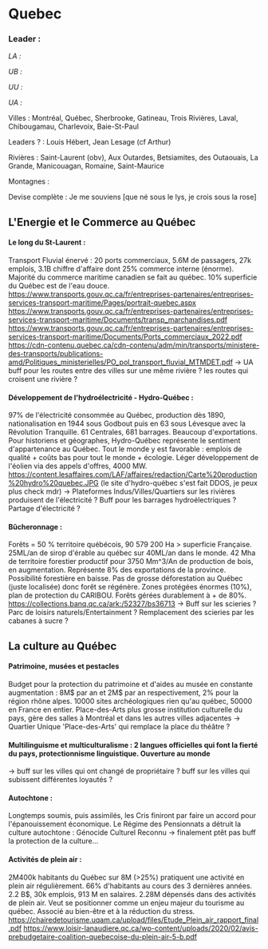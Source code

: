 # Quebec

### Leader : 

_LA :_

_UB :_

_UU :_

_UA :_

Villes : Montréal, Québec, Sherbrooke, Gatineau, Trois Rivières, Laval, Chibougamau, Charlevoix, Baie-St-Paul

Leaders ? : Louis Hébert, Jean Lesage (cf Arthur)

Rivières : Saint-Laurent (obv), Aux Outardes, Betsiamites, des Outaouais, La Grande, Manicouagan, Romaine, Saint-Maurice

Montagnes :



Devise complète : Je me souviens [que né sous le lys, je crois sous la rose]

## L'Energie et le Commerce au Québec

#### Le long du St-Laurent :
Transport Fluvial énervé : 20 ports commerciaux, 5.6M de passagers, 27k emplois, 3.1B chiffre d'affaire dont 25% commerce interne (énorme). Majorité du commerce maritime canadien se fait au québec. 10% superficie du Québec est de l'eau douce. 
https://www.transports.gouv.qc.ca/fr/entreprises-partenaires/entreprises-services-transport-maritime/Pages/portrait-quebec.aspx
https://www.transports.gouv.qc.ca/fr/entreprises-partenaires/entreprises-services-transport-maritime/Documents/transp_marchandises.pdf
https://www.transports.gouv.qc.ca/fr/entreprises-partenaires/entreprises-services-transport-maritime/Documents/Ports_commerciaux_2022.pdf
https://cdn-contenu.quebec.ca/cdn-contenu/adm/min/transports/ministere-des-transports/publications-amd/Politiques_ministerielles/PO_pol_transport_fluvial_MTMDET.pdf 
-> UA buff pour les routes entre des villes sur une même rivière ? les routes qui croisent une rivière ? 


#### Développement de l'hydroélectricité - Hydro-Québec : 
97% de l'électricité consommée au Québec, production dès 1890, nationalisation en 1944 sous Godbout puis en 63 sous Lévesque avec la Révolution Tranquille. 61 Centrales, 681 barrages. 
Beaucoup d'exportations. 
Pour historiens et géographes, Hydro-Québec représente le sentiment d'appartenance au Québec. Tout le monde y est favorable : emplois de qualité + coûts bas pour tout le monde + écologie. 
Léger développement de l'éolien via des appels d'offres, 4000 MW.
https://content.lesaffaires.com/LAF/affaires/redaction/Carte%20production%20hydro%20quebec.JPG (le site d'hydro-québec s'est fait DDOS, je peux plus check mdr)
-> Plateformes Indus/Villes/Quartiers sur les rivières produisent de l'électricité ? Buff pour les barrages hydroélectriques ? Partage d'électricité ? 


#### Bûcheronnage : 
Forêts = 50 % territoire québécois, 90 579 200 Ha > superficie Française. 
25ML/an de sirop d'érable au québec sur 40ML/an dans le monde. 42 Mha de territoire forestier productif pour 3750 Mm^3/An de production de bois, en augmentation. Représente 8% des exportations de la province. Possibilité forestière en baisse. 
Pas de grosse déforestation au Québec (juste localisée) donc forêt se régénère. Zones protégées énormes (10%), plan de protection du CARIBOU. Forêts gérées durablement à + de 80%.
https://collections.banq.qc.ca/ark:/52327/bs36713
-> Buff sur les scieries ? Parc de loisirs naturels/Entertainment ? Remplacement des scieries par les cabanes à sucre ?  



## La culture au Québec
#### Patrimoine, musées et pestacles
Budget pour la protection du patrimoine et d'aides au musée en constante augmentation : 8M$ par an et 2M$ par an respectivement, 2% pour la région rhône alpes. 10000 sites archéologiques rien qu'au québec, 50000 en France en entier. Place-des-Arts plus grosse institution culturelle du pays, gère des salles à Montréal et dans les autres villes adjacentes 
-> Quartier Unique 'Place-des-Arts' qui remplace la place du théâtre ? 


#### Multilinguisme et multiculturalisme : 2 langues officielles qui font la fierté du pays, protectionnisme linguistique. Ouverture au monde 
-> buff sur les villes qui ont changé de propriétaire ? buff sur les villes qui subissent différentes loyautés ? 


#### Autochtone : 
Longtemps soumis, puis assimilés, les Cris finiront par faire un accord pour l'épanouissement économique. Le Régime des Pensionnats a détruit la culture autochtone : Génocide Culturel Reconnu 
-> finalement ptêt pas buff la protection de la culture...

#### Activités de plein air : 
2M400k habitants du Québec sur 8M (>25%) pratiquent une activité en plein air régulièrement. 66% d'habitants au cours des 3 dernières années.
2.2 B$, 30k emplois, 913 M en salaires. 2.28M dépensés dans des activités de plein air.
Veut se positionner comme un enjeu majeur du tourisme au québec. 
Associé au bien-être et à la réduction du stress. 
https://chairedetourisme.uqam.ca/upload/files/Etude_Plein_air_rapport_final.pdf
https://www.loisir-lanaudiere.qc.ca/wp-content/uploads/2020/02/avis-prebudgetaire-coalition-quebecoise-du-plein-air-5-b.pdf
